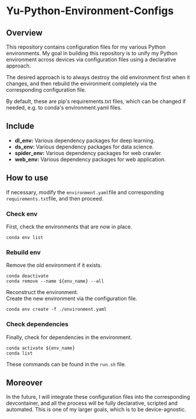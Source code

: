 # Yu-Python-Environment-Configs
 
## Overview
This repository contains configuration files for my various Python environments. 
My goal in building this repository is to unify my Python environment across devices via configuration files using a declarative approach. 

The desired approach is to always destroy the old environment first when it changes, and then rebuild the environment completely via the corresponding configuration file. 

By default, these are pip's requirements.txt files, which can be changed if needed, e.g. to conda's environment.yaml files. 


## Include
- **dl_env:** Various dependency packages for deep learning.
- **ds_env:** Various dependency packages for data science.
- **spider_env:** Various dependency packages for web crawler.
- **web_env:** Various dependency packages for web application.

## How to use
If necessary, modify the `environment.yaml`file and corresponding `requirements.txt`file, and then proceed.

### Check env
First, check the environments that are now in place.
```shell
conda env list
```

### Rebuild env
Remove the old environment if it exists.
```shell
conda deactivate
conda remove --name ${env_name} --all
```
Reconstruct the environment.  
Create the new environment via the configuration file.
```shell
conda env create -f ./environment.yaml
```

### Check dependencies
Finally, check for dependencies in the environment.
```shell
conda activate ${env_name}
conda list
```

These commands can be found in the `run.sh` file. 

## Moreover
In the future, I will integrate these configuration files into the corresponding devcontainer, and all the process will be fully declarative, scripted and automated. This is one of my larger goals, which is to be device-agnostic.
